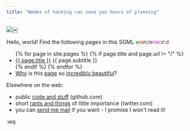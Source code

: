 ```yaml
---
title: "Weeks of hacking can save you hours of planning"
---
```


<img alt="￼ " src="https://www.gravatar.com/avatar/4451e54155ab77af0bfcaf74d21b0de3?s=200">

<p>
  Hello, world! Find the following pages in this SGML
  <font color="green">w</font><font color="red">o</font><font color="blue">n</font><font color="olive">d</font><font color="purple">e</font><font color="green">r</font><font color="fuchsia">w</font><font color="gray">o</font><font color="black">r</font><font color="salmon">l</font><font color="rebeccapurple">d</font>
</p>

<ul>
  {% for page in site.pages %}
  {% if page.title and page.url != "/" %}
    <li>
      <a href="{{ page.url }}">{{ page.title }}</a> {{ page.subtitle }}
    </li>
  {% endif %}
  {% endfor %}
  <li>
    <a href="https://idlewords.com/talks/website_obesity.htm">Why</a>
    is this
    <a href="https://idlewords.com/talks/website_obesity.htm">page</a>
    so
    <a href="https://idlewords.com/talks/website_obesity.htm">incredibly beautiful</a>?
  </li>
</ul>

<p>Elsewhere on the web:</p>

<ul>
  <li>
    public <a href="{{ site.github_url }}" target="_blank">code and stuff</a> (github.com)
  </li>
  <li>
    short <a href="{{ site.twitter_url }}" target="_blank">rants and things</a> of little importance (twitter.com)
  </li>
  <li>
    you can <a href="mailto:{{ site.email }}">send me mail</a> if you want - I promise I won't read it!
  </li>
</ul>

:wq
